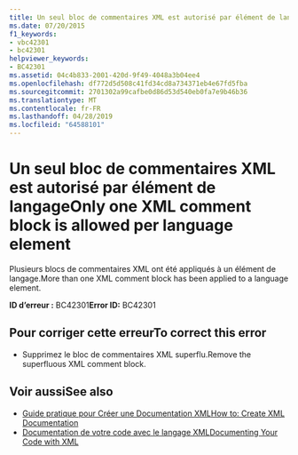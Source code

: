 ```yaml
---
title: Un seul bloc de commentaires XML est autorisé par élément de langage
ms.date: 07/20/2015
f1_keywords:
- vbc42301
- bc42301
helpviewer_keywords:
- BC42301
ms.assetid: 04c4b833-2001-420d-9f49-4048a3b04ee4
ms.openlocfilehash: df772d5d508c41fd34cd8a734371eb4e67fd5fba
ms.sourcegitcommit: 2701302a99cafbe0d86d53d540eb0fa7e9b46b36
ms.translationtype: MT
ms.contentlocale: fr-FR
ms.lasthandoff: 04/28/2019
ms.locfileid: "64588101"
---
```

# <a name="only-one-xml-comment-block-is-allowed-per-language-element"></a><span data-ttu-id="5a74b-102">Un seul bloc de commentaires XML est autorisé par élément de langage</span><span class="sxs-lookup"><span data-stu-id="5a74b-102">Only one XML comment block is allowed per language element</span></span>
<span data-ttu-id="5a74b-103">Plusieurs blocs de commentaires XML ont été appliqués à un élément de langage.</span><span class="sxs-lookup"><span data-stu-id="5a74b-103">More than one XML comment block has been applied to a language element.</span></span>  
  
 <span data-ttu-id="5a74b-104">**ID d’erreur :** BC42301</span><span class="sxs-lookup"><span data-stu-id="5a74b-104">**Error ID:** BC42301</span></span>  
  
## <a name="to-correct-this-error"></a><span data-ttu-id="5a74b-105">Pour corriger cette erreur</span><span class="sxs-lookup"><span data-stu-id="5a74b-105">To correct this error</span></span>  
  
- <span data-ttu-id="5a74b-106">Supprimez le bloc de commentaires XML superflu.</span><span class="sxs-lookup"><span data-stu-id="5a74b-106">Remove the superfluous XML comment block.</span></span>  
  
## <a name="see-also"></a><span data-ttu-id="5a74b-107">Voir aussi</span><span class="sxs-lookup"><span data-stu-id="5a74b-107">See also</span></span>

- [<span data-ttu-id="5a74b-108">Guide pratique pour Créer une Documentation XML</span><span class="sxs-lookup"><span data-stu-id="5a74b-108">How to: Create XML Documentation</span></span>](../../visual-basic/programming-guide/program-structure/how-to-create-xml-documentation.md)
- [<span data-ttu-id="5a74b-109">Documentation de votre code avec le langage XML</span><span class="sxs-lookup"><span data-stu-id="5a74b-109">Documenting Your Code with XML</span></span>](../../visual-basic/programming-guide/program-structure/documenting-your-code-with-xml.md)
